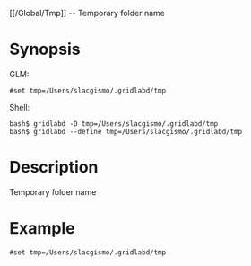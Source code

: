 [[/Global/Tmp]] -- Temporary folder name

# Synopsis
GLM:
~~~
#set tmp=/Users/slacgismo/.gridlabd/tmp
~~~
Shell:
~~~
bash$ gridlabd -D tmp=/Users/slacgismo/.gridlabd/tmp
bash$ gridlabd --define tmp=/Users/slacgismo/.gridlabd/tmp
~~~

# Description

Temporary folder name

# Example

~~~
#set tmp=/Users/slacgismo/.gridlabd/tmp
~~~
